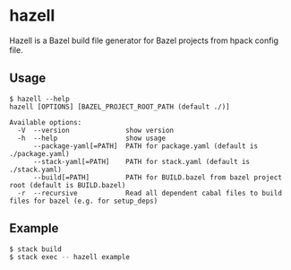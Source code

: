 # hazell

Hazell is a Bazel build file generator for Bazel projects from hpack config file.

## Usage

```
$ hazell --help
hazell [OPTIONS] [BAZEL_PROJECT_ROOT_PATH (default ./)]

Available options:
  -V  --version              show version
  -h  --help                 show usage
      --package-yaml[=PATH]  PATH for package.yaml (default is ./package.yaml)
      --stack-yaml[=PATH]    PATH for stack.yaml (default is ./stack.yaml)
      --build[=PATH]         PATH for BUILD.bazel from bazel project root (default is BUILD.bazel)
  -r  --recursive            Read all dependent cabal files to build files for bazel (e.g. for setup_deps)
```

## Example

```sh
$ stack build
$ stack exec -- hazell example
```

